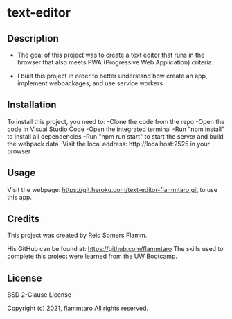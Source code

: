# text-editor

## Description
- The goal of this project was to create a text editor that runs in the browser that also meets PWA (Progressive Web Application) criteria. 

- I built this project in order to better understand how create an app, implement webpackages, and use service workers. 

## Installation
To install this project, you need to:
-Clone the code from the repo
-Open the code in Visual Studio Code
-Open the integrated terminal
-Run "npm install" to install all dependencies
-Run "npm run start" to start the server and build the webpack data
-Visit the local address: http://localhost:2525 in your browser

## Usage
Visit the webpage: https://git.heroku.com/text-editor-flammtaro.git to use this app. 

## Credits
This project was created by Reid Somers Flamm. 

His GitHub can be found at: https://github.com/flammtaro
The skills used to complete this project were learned from the UW Bootcamp. 

## License
BSD 2-Clause License

Copyright (c) 2021, flammtaro
All rights reserved.